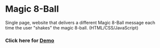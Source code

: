 # Magic 8-Ball

Single page, website that delivers a different Magic 8-Ball message each time the user "shakes" the magic 8-ball. 
(HTML/CSS/JavaScript)


### Click here for [Demo](https://mccleary.github.io/Magic-8-ball)



<!-- ### LOLCat Screenshot
![Magic 8-Ball Image](img/magic_8_ball.png) -->
